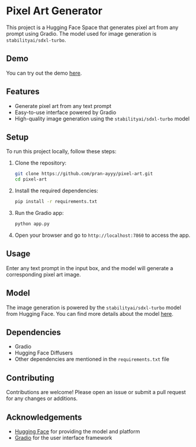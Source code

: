 # Pixel Art Generator

This project is a Hugging Face Space that generates pixel art from any prompt using Gradio. The model used for image generation is `stabilityai/sdxl-turbo`.

## Demo

You can try out the demo [here](https://huggingface.co/spaces/pranayyy/pixel_art).

## Features

- Generate pixel art from any text prompt
- Easy-to-use interface powered by Gradio
- High-quality image generation using the `stabilityai/sdxl-turbo` model

## Setup

To run this project locally, follow these steps:

1. Clone the repository:

    ```bash
    git clone https://github.com/pran-ayyy/pixel-art.git
    cd pixel-art
    ```

2. Install the required dependencies:

    ```bash
    pip install -r requirements.txt
    ```

3. Run the Gradio app:

    ```bash
    python app.py
    ```

4. Open your browser and go to `http://localhost:7860` to access the app.

## Usage

Enter any text prompt in the input box, and the model will generate a corresponding pixel art image. 

## Model

The image generation is powered by the `stabilityai/sdxl-turbo` model from Hugging Face. You can find more details about the model [here](https://huggingface.co/stabilityai/sdxl-turbo).

## Dependencies

- Gradio
- Hugging Face Diffusers
- Other dependencies are mentioned in the `requirements.txt` file

## Contributing

Contributions are welcome! Please open an issue or submit a pull request for any changes or additions.


## Acknowledgements

- [Hugging Face](https://huggingface.co/) for providing the model and platform
- [Gradio](https://gradio.app/) for the user interface framework
